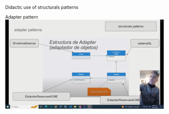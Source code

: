 

Didactic use of structurals patterns


Adapter pattern
[![Adapter-pattern](images/video-adapter.png)](https://youtu.be/LZWuAvP3Zko)
